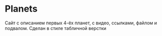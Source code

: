 # Planets
Сайт с описанием первых 4-ёх планет, с видео, ссылками, файлом и подвалом. Сделан в стиле табличной верстки
